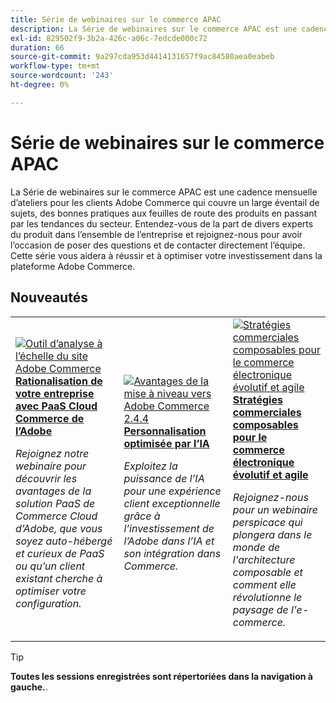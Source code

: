 ```yaml
---
title: Série de webinaires sur le commerce APAC
description: La Série de webinaires sur le commerce APAC est une cadence mensuelle d’ateliers pour les clients Adobe Commerce qui couvre un large éventail de sujets, des bonnes pratiques aux feuilles de route des produits en passant par les tendances du secteur.
exl-id: 829502f9-3b2a-426c-a06c-7edcde000c72
duration: 66
source-git-commit: 9a297cda953d4414131657f9ac84580aea0eabeb
workflow-type: tm+mt
source-wordcount: '243'
ht-degree: 0%

---
```


# Série de webinaires sur le commerce APAC

La Série de webinaires sur le commerce APAC est une cadence mensuelle d’ateliers pour les clients Adobe Commerce qui couvre un large éventail de sujets, des bonnes pratiques aux feuilles de route des produits en passant par les tendances du secteur. Entendez-vous de la part de divers experts du produit dans l’ensemble de l’entreprise et rejoignez-nous pour avoir l’occasion de poser des questions et de contacter directement l’équipe. Cette série vous aidera à réussir et à optimiser votre investissement dans la plateforme Adobe Commerce.

## Nouveautés

<table>
<tr>
  <td>
    <a href="https://experienceleague.adobe.com/docs/events/apac-commerce-recordings/2023/adobes-paas-cloud-commerce.html">
      <img alt="Outil d’analyse à l’échelle du site Adobe Commerce" src="https://video.tv.adobe.com/v/3419132?format=jpeg" />
    </a>
     <div>
      <a href="https://experienceleague.adobe.com/docs/events/apac-commerce-recordings/2023/adobes-paas-cloud-commerce.html">
        <strong>Rationalisation de votre entreprise avec PaaS Cloud Commerce de l’Adobe</strong>
      </a>
    </div>
    <p>
    <em>Rejoignez notre webinaire pour découvrir les avantages de la solution PaaS de Commerce Cloud d’Adobe, que vous soyez auto-hébergé et curieux de PaaS ou qu’un client existant cherche à optimiser votre configuration.</em>
    <p>
  </td>
  <td>
    <a href="https://experienceleague.adobe.com/docs/events/apac-commerce-recordings/2023/ai-personalisation.html">
      <img alt="Avantages de la mise à niveau vers Adobe Commerce 2.4.4" src="https://video.tv.adobe.com/v/3419107?format=jpeg" />
    </a>
     <div>
      <a href="https://experienceleague.adobe.com/docs/events/apac-commerce-recordings/2023/ai-personalisation.html">
        <strong>Personnalisation optimisée par l’IA</strong>
      </a>
    </div>
    <p>
    <em>Exploitez la puissance de l’IA pour une expérience client exceptionnelle grâce à l’investissement de l’Adobe dans l’IA et son intégration dans Commerce.</em>
    <p>
  </td>
  <td>
    <a href="https://experienceleague.adobe.com/docs/events/apac-commerce-recordings/2023/composable-commerce.html">
      <img alt="Stratégies commerciales composables pour le commerce électronique évolutif et agile" src="https://video.tv.adobe.com/v/3420655?format=jpeg" />
    </a>
     <div>
      <a href="https://experienceleague.adobe.com/docs/events/apac-commerce-recordings/2023/composable-commerce.html">
        <strong>Stratégies commerciales composables pour le commerce électronique évolutif et agile</strong>
      </a>
    </div>
    <p>
    <em>Rejoignez-nous pour un webinaire perspicace qui plongera dans le monde de l'architecture composable et comment elle révolutionne le paysage de l'e-commerce.</em>
    <p>
  </td>  
</tr>
</table>

>[!TIP]
>
>**Toutes les sessions enregistrées sont répertoriées dans la navigation à gauche.**.
